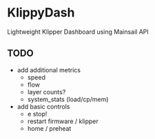 # KlippyDash
Lightweight Klipper Dashboard using Mainsail API

## TODO
* add additional metrics
  * speed
  * flow
  * layer counts?
  * system_stats (load/cp/mem)
* add basic controls
  * e stop!
  * restart firmware / klipper
  * home / preheat
